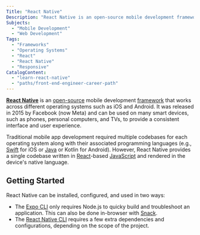 ```yaml
---
Title: "React Native"
Description: "React Native is an open-source mobile development framework that works across different operating systems like iOS and Android."
Subjects:
  - "Mobile Development"
  - "Web Development"
Tags:
  - "Frameworks"
  - "Operating Systems"
  - "React"
  - "React Native"
  - "Responsive"
CatalogContent:
  - "learn-react-native"
  - "paths/front-end-engineer-career-path"
---
```


<link rel="canonical" href="https://www.codecademy.com/resources/blog/what-is-react-native/" />

[**React Native**](https://reactnative.dev/) is an [open-source](https://www.codecademy.com/resources/docs/open-source) mobile development [framework](https://www.codecademy.com/resources/docs/general/framework) that works across different operating systems such as iOS and Android. It was released in 2015 by Facebook (now Meta) and can be used on many smart devices, such as phones, personal computers, and TVs, to provide a consistent interface and user experience.

Traditional mobile app development required multiple codebases for each operating system along with their associated programming languages (e.g., [Swift](https://www.codecademy.com/resources/docs/swift) for iOS or [Java](https://www.codecademy.com/resources/docs/java) or Kotlin for Android). However, React Native provides a single codebase written in [React](https://www.codecademy.com/resources/docs/react)-based [JavaScript](https://www.codecademy.com/resources/docs/javascript) and rendered in the device's native language.

## Getting Started

React Native can be installed, configured, and used in two ways:

- The [Expo CLI](https://reactnative.dev/docs/environment-setup) only requires Node.js to quicky build and troubleshoot an application. This can also be done in-browser with [Snack](https://snack.expo.dev/).
- The [React Native CLI](https://reactnative.dev/docs/environment-setup#installing-dependencies) requires a few extra dependencies and configurations, depending on the scope of the project.
